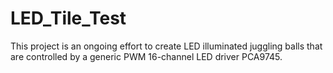 # LED_Tile_Test

This project is an ongoing effort to create LED illuminated juggling balls that are controlled by a generic PWM 16-channel LED driver PCA9745.
